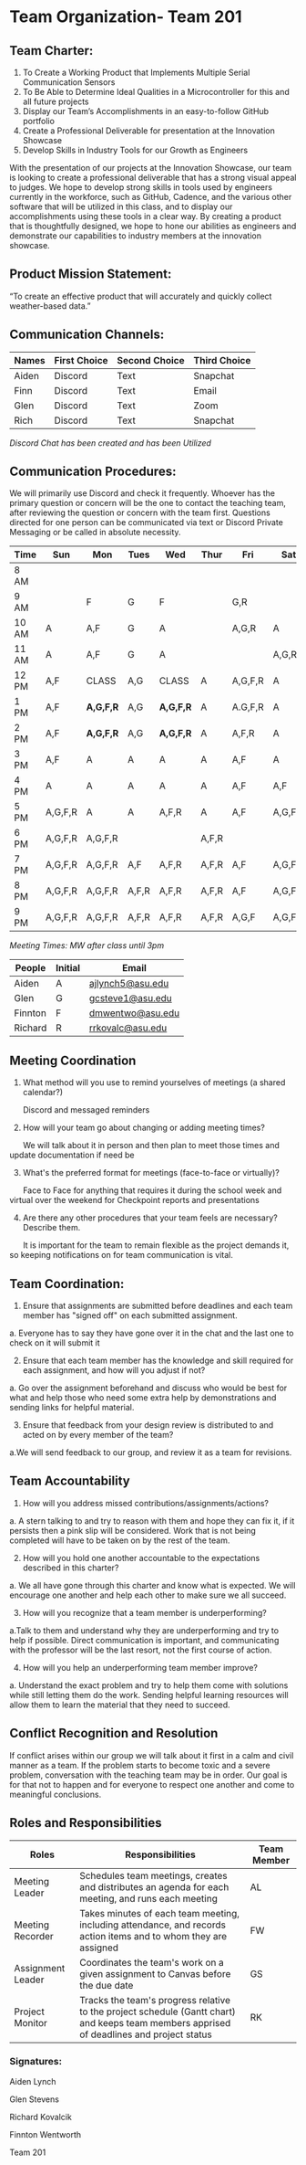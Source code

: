 # Team Organization- Team 201

## Team Charter:
1. To Create a Working Product that Implements Multiple Serial Communication Sensors
2. To Be Able to Determine Ideal Qualities in a Microcontroller for this and all future projects
3. Display our Team’s Accomplishments in an easy-to-follow GitHub portfolio
4. Create a Professional Deliverable for presentation at the Innovation Showcase
5. Develop Skills in Industry Tools for our Growth as Engineers


With the presentation of our projects at the Innovation Showcase, our team is looking to create a professional deliverable 
that has a strong visual appeal to judges. We hope to develop strong skills in tools used by engineers currently in the workforce, 
such as GitHub, Cadence, and the various other software that will be utilized in this class, and to display our accomplishments using 
these tools in a clear way. By creating a product that is thoughtfully designed, we hope to hone our abilities as engineers and demonstrate 
our capabilities to industry members at the innovation showcase.


## Product Mission Statement:

“To create an effective product that will accurately and quickly collect weather-based data.”

## Communication Channels:

|Names|First Choice|Second Choice|Third Choice|
|--|--|--|--
|Aiden|Discord|Text|Snapchat|
|Finn|Discord|Text|Email|
|Glen|Discord|Text|Zoom|
|Rich|Discord|Text|Snapchat|

*Discord Chat has been created and has been Utilized*

## Communication Procedures:

We will primarily use Discord and check it frequently. Whoever has the primary question or 
concern will be the one to contact the teaching team, after reviewing the question or concern with the team first. 
Questions directed for one person can be communicated via text or Discord Private Messaging or be called in absolute necessity.

|Time|Sun|Mon|Tues|Wed|Thur|Fri|Sat|
|--|--|--|--|--|--|--|--|
|8 AM| | | | | | | |
|9 AM| |F|G|F| |G,R| |
|10 AM|A|A,F|G|A| |A,G,R|A|
|11 AM|A|A,F|G|A| | |A,G,R|A|
|12 PM|A,F|CLASS|A,G|CLASS|A|A,G,F,R|A|
|1 PM|A,F|**A,G,F,R**|A,G|**A,G,F,R**|A|A.G,F,R|A|
|2 PM|A,F|**A,G,F,R**|A,G|**A,G,F,R**|A|A,F,R|A|
|3 PM|A,F|A|A|A|A|A,F|A|
|4 PM|A|A|A|A|A|A,F|A,F|
|5 PM|A,G,F,R|A|A|A,F,R|A|A,F|A,G,F,R|
|6 PM|A,G,F,R|A,G,F,R|||A,F,R|||A,F|A,G,F,R|
|7 PM|A,G,F,R|A,G,F,R|A,F|A,F,R|A,F,R|A,F|A,G,F,R|
|8 PM|A,G,F,R|A,G,F,R|A,F,R|A,F,R|A,F,R|A,F|A,G,F,R|
|9 PM|A,G,F,R|A,G,F,R|A,F,R|A,F,R|A,F,R|A,G,F|A,G,F,R|

*Meeting Times: MW after class until 3pm*

|People|Initial|Email|
|--|--|--|
|Aiden|A|ajlynch5@asu.edu|
|Glen|G|gcsteve1@asu.edu|
|Finnton|F|dmwentwo@asu.edu|
|Richard|R|rrkovalc@asu.edu|

## Meeting Coordination
1. What method will you use to remind yourselves of meetings (a shared calendar?)

&nbsp;&nbsp;&nbsp;&nbsp;&nbsp;&nbsp;Discord and messaged reminders

2. How will your team go about changing or adding meeting times?

&nbsp;&nbsp;&nbsp;&nbsp;&nbsp;&nbsp;We will talk about it in person and then plan to meet those times and update documentation if need be

3. What's the preferred format for meetings (face-to-face or virtually)?

&nbsp;&nbsp;&nbsp;&nbsp;&nbsp;&nbsp;Face to Face for anything that requires it during the school week and virtual over the weekend for Checkpoint reports and presentations

4. Are there any other procedures that your team feels are necessary? Describe them.

&nbsp;&nbsp;&nbsp;&nbsp;&nbsp;&nbsp;It is important for the team to remain flexible as the project demands it, so keeping notifications on for team communication is vital.

## Team Coordination:

1. Ensure that assignments are submitted before deadlines and each team member has "signed off" on each submitted assignment.

a. Everyone has to say they have gone over it in the chat and the last one to check on it will submit it

2. Ensure that each team member has the knowledge and skill required for each assignment, and how will you adjust if not?

a. Go over the assignment beforehand and discuss who would be best for what and help those who need some extra help by demonstrations and sending links for helpful material. 

3. Ensure that feedback from your design review is distributed to and acted on by every member of the team?

a.We will send feedback to our group, and review it as a team for revisions. 

## Team Accountability

1. How will you address missed contributions/assignments/actions?

a. A stern talking to and try to reason with them and hope they can fix it, if it persists then a pink slip will be considered. Work that is not being completed will have to be taken on by the rest of the team.

2. How will you hold one another accountable to the expectations described in this charter?

a. We all have gone through this charter and know what is expected. We will encourage one another and help each other to make sure we all succeed.

3. How will you recognize that a team member is underperforming?

a.Talk to them and understand why they are underperforming and try to help if possible. Direct communication is important, and communicating with the professor will be the last resort, not the first course of action. 

4. How will you help an underperforming team member improve?

a. Understand the exact problem and try to help them come with solutions while still letting them do the work. Sending helpful learning resources will allow them to learn the material that they need to succeed. 

## Conflict Recognition and Resolution

If conflict arises within our group we will talk about it first in a calm and civil manner as a team. If the problem starts to become toxic and a severe problem, conversation with the teaching team may be in order. Our goal is for that not to happen and for everyone to respect one another and come to meaningful conclusions. 

## Roles and Responsibilities
|Roles|Responsibilities|Team Member|
|--|--|--|
|Meeting Leader|Schedules team meetings, creates and distributes an agenda for each meeting, and runs each meeting|AL|
|Meeting Recorder|Takes minutes of each team meeting, including attendance, and records action items and to whom they are assigned|FW|
|Assignment Leader|Coordinates the team's work on a given assignment to Canvas before the due date|GS|
|Project Monitor|Tracks the team's progress relative to the project schedule (Gantt chart) and keeps team members apprised of deadlines and project status|RK|

### Signatures:

Aiden Lynch

Glen Stevens

Richard Kovalcik

Finnton Wentworth

Team 201

